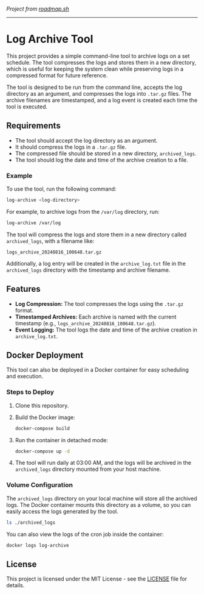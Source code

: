 *Project from [roadmap.sh](https://roadmap.sh/projects/log-archive-tool)*

---

# Log Archive Tool

This project provides a simple command-line tool to archive logs on a set schedule. The tool compresses the logs and stores them in a new directory, which is useful for keeping the system clean while preserving logs in a compressed format for future reference.

The tool is designed to be run from the command line, accepts the log directory as an argument, and compresses the logs into `.tar.gz` files. The archive filenames are timestamped, and a log event is created each time the tool is executed.

## Requirements

- The tool should accept the log directory as an argument.
- It should compress the logs in a `.tar.gz` file.
- The compressed file should be stored in a new directory, `archived_logs`.
- The tool should log the date and time of the archive creation to a file.

### Example

To use the tool, run the following command:

```bash
log-archive <log-directory>
```

For example, to archive logs from the `/var/log` directory, run:

```bash
log-archive /var/log
```

The tool will compress the logs and store them in a new directory called `archived_logs`, with a filename like:

```
logs_archive_20240816_100648.tar.gz
```

Additionally, a log entry will be created in the `archive_log.txt` file in the `archived_logs` directory with the timestamp and archive filename.

## Features

- **Log Compression:** The tool compresses the logs using the `.tar.gz` format.
- **Timestamped Archives:** Each archive is named with the current timestamp (e.g., `logs_archive_20240816_100648.tar.gz`).
- **Event Logging:** The tool logs the date and time of the archive creation in `archive_log.txt`.

## Docker Deployment

This tool can also be deployed in a Docker container for easy scheduling and execution.

### Steps to Deploy

1. Clone this repository.

2. Build the Docker image:
   
   ```bash
   docker-compose build
   ```

3. Run the container in detached mode:
   
   ```bash
   docker-compose up -d
   ```

4. The tool will run daily at 03:00 AM, and the logs will be archived in the `archived_logs` directory mounted from your host machine.

### Volume Configuration

The `archived_logs` directory on your local machine will store all the archived logs. The Docker container mounts this directory as a volume, so you can easily access the logs generated by the tool.

```bash
ls ./archived_logs
```

You can also view the logs of the cron job inside the container:

```bash
docker logs log-archive
```

## License

This project is licensed under the MIT License - see the [LICENSE](LICENSE) file for details.
